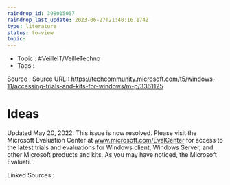 ```yaml
---
raindrop_id: 398015057
raindrop_last_update: 2023-06-27T21:40:16.174Z
type: literature
status: to-view
topic:
---
```

- Topic : #VeilleIT/VeilleTechno
- Tags : 


Source : Source URL:: https://techcommunity.microsoft.com/t5/windows-11/accessing-trials-and-kits-for-windows/m-p/3361125

# Ideas

Updated May 20, 2022: This issue is now resolved. Please visit the Microsoft Evaluation Center at www.microsoft.com/EvalCenter for access to the latest trials and evaluations for Windows client, Windows Server, and other Microsoft products and kits. As you may have noticed, the Microsoft Evaluati...


Linked Sources :

